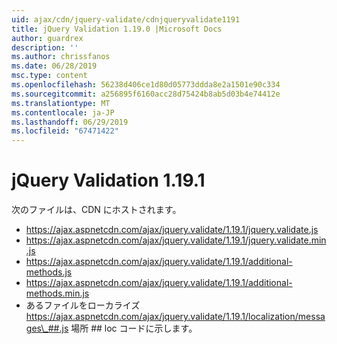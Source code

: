 ```yaml
---
uid: ajax/cdn/jquery-validate/cdnjqueryvalidate1191
title: jQuery Validation 1.19.0 |Microsoft Docs
author: guardrex
description: ''
ms.author: chrissfanos
ms.date: 06/28/2019
msc.type: content
ms.openlocfilehash: 56238d406ce1d80d05773ddda8e2a1501e90c334
ms.sourcegitcommit: a256895f6160acc28d75424b8ab5d03b4e74412e
ms.translationtype: MT
ms.contentlocale: ja-JP
ms.lasthandoff: 06/29/2019
ms.locfileid: "67471422"
---
```

# <a name="jquery-validation-1191"></a>jQuery Validation 1.19.1

次のファイルは、CDN にホストされます。

- https://ajax.aspnetcdn.com/ajax/jquery.validate/1.19.1/jquery.validate.js
- https://ajax.aspnetcdn.com/ajax/jquery.validate/1.19.1/jquery.validate.min.js
- https://ajax.aspnetcdn.com/ajax/jquery.validate/1.19.1/additional-methods.js
- https://ajax.aspnetcdn.com/ajax/jquery.validate/1.19.1/additional-methods.min.js
- あるファイルをローカライズ https://ajax.aspnetcdn.com/ajax/jquery.validate/1.19.1/localization/messages\_##.js 場所 ## loc コードに示します。
